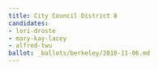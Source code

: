 ```yaml
---
title: City Council District 8
candidates:
- lori-droste
- mary-kay-lacey
- alfred-twu
ballot: _ballots/berkeley/2018-11-06.md
---
```


